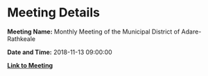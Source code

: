 # Meeting Details

**Meeting Name:** Monthly Meeting of the Municipal District of Adare-Rathkeale

**Date and Time:** 2018-11-13 09:00:00

**[Link to Meeting](https://www.limerick.ie/council/whats-on/monthly-meeting-municipal-district-adare-rathkeale-41)**
